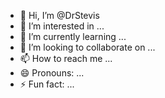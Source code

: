 - 👋 Hi, I’m @DrStevis
- 👀 I’m interested in ...
- 🌱 I’m currently learning ...
- 💞️ I’m looking to collaborate on ...
- 📫 How to reach me ...
- 😄 Pronouns: ...
- ⚡ Fun fact: ...

<!---
DrStevis/DrStevis is a ✨ special ✨ repository because its `README.md` (this file) appears on your GitHub profile.
You can click the Preview link to take a look at your changes.
--->
